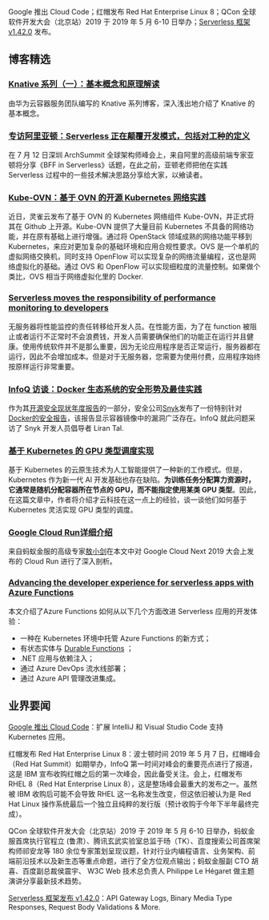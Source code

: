 Google 推出 Cloud Code；红帽发布 Red Hat Enterprise Linux 8；QCon 全球软件开发大会（北京站）2019 于 2019 年 5 月 6-10 日举办；[Serverless 框架 v1.42.0](https://serverless.com/blog/framework-release-v142/) 发布。

## **博客精选**

### [Knative 系列（一）：基本概念和原理解读](https://www.infoq.cn/article/PEOIcPk4lZRg-fAwry8H)

由华为云容器服务团队编写的 Knative 系列博客，深入浅出地介绍了 Knative 的基本概念。

### [专访阿里亚顿：Serverless 正在颠覆开发模式，包括对工种的定义](https://www.infoq.cn/article/8JE5FgHt1PIM*eqSUMfw)

在 7 月 12 日深圳 ArchSummit 全球架构师峰会上，来自阿里的高级前端专家亚顿将分享《BFF in Serverless》话题，在此之前，亚顿老师把他在实践 Serverless 过程中的一些技术解决思路分享给大家，以飨读者。

### [Kube-OVN：基于 OVN 的开源 Kubernetes 网络实践](https://www.infoq.cn/article/2Pr39j0jJcbWpu7K*prP)

近日，灵雀云发布了基于 OVN 的 Kubernetes 网络组件 Kube-OVN，并正式将其在 Github 上开源。Kube-OVN 提供了大量目前 Kubernetes 不具备的网络功能，并在原有基础上进行增强。通过将 OpenStack 领域成熟的网络功能平移到 Kubernetes，来应对更加复杂的基础环境和应用合规性要求。OVS 是一个单机的虚拟网络交换机，同时支持 OpenFlow 可以实现复杂的网络流量编程，这也是网络虚拟化的基础。通过 OVS 和 OpenFlow 可以实现细粒度的流量控制。如果做个类比，OVS 相当于网络虚拟化里的 Docker.

### [Serverless moves the responsibility of performance monitoring to developers](https://sdtimes.com/softwaredev/serverless-moves-the-responsibility-of-performance-monitoring-to-developers/)

无服务器将性能监控的责任转移给开发人员。在性能方面，为了在 function 被阻止或者运行不正常时不会浪费钱，开发人员需要确保他们的功能正在运行并且健康。使用传统软件并不是那么重要，因为无论应用程序是否正常运行，服务器都在运行，因此不会增加成本。但是对于无服务器，您需要为使用付费，应用程序始终按原样运行非常重要。

### [InfoQ 访谈：Docker 生态系统的安全形势及最佳实践](https://www.infoq.cn/article/FotqtmDrBB0eHzD_8PUB)

作为其[开源安全现状年度报告](https://snyk.io/opensourcesecurity-2019/)的一部分，安全公司[Snyk](https://snyk.io/)发布了一份特别针对[Docker](https://bit.ly/dockerreport19)[的](https://bit.ly/dockerreport19)[安全报告](https://bit.ly/dockerreport19)，该报告显示容器镜像中的漏洞广泛存在。InfoQ 就此问题采访了 Snyk 开发人员倡导者 Liran Tal.

### [基于 Kubernetes 的 GPU 类型调度实现](https://www.infoq.cn/article/ypP*1sbAuBAD1KL1qB4K)

基于 Kubernetes 的云原生技术为人工智能提供了一种新的工作模式。但是，Kubernetes 作为新一代 AI 开发基础也存在缺陷。**为训练任务分配算力资源时，它通常是随机分配容器所在节点的 GPU，而不能指定使用某类 GPU 类型**。因此，在这篇文章中，作者将介绍才云科技在这一点上的经验，谈一谈他们如何基于 Kubernetes 灵活实现 GPU 类型的调度。

### [Google Cloud Run详细介绍](https://skyao.io/post/201905-google-cloud-run-detail/)

来自蚂蚁金服的高级专家[敖小剑](https://skyao.io/)在本文中对 Google Cloud Next 2019 大会上发布的 Cloud Run 进行了深入剖析。

### [Advancing the developer experience for serverless apps with Azure Functions](https://azure.microsoft.com/en-gb/blog/advancing-the-developer-experience-for-serverless-apps-with-azure-functions/)

本文介绍了Azure Functions 如何从以下几个方面改进 Serverless 应用的开发体验：

- 一种在 Kubernetes 环境中托管 Azure Functions 的新方式；
- 有状态实体与 [Durable Functions](https://docs.microsoft.com/en-us/azure/azure-functions/durable/durable-functions-overview) ；
- .NET 应用与依赖注入；
- 通过 Azure DevOps 流水线部署；
- 通过 Azure API 管理改进集成。

## 业界要闻

[Google 推出 Cloud Code](https://www.infoq.cn/article/J1BKATTezCy-9gaJs5Cc)：扩展 IntelliJ 和 Visual Studio Code 支持 Kubernetes 应用。

红帽发布 Red Hat Enterprise Linux 8：波士顿时间 2019 年 5 月 7 日，红帽峰会（Red Hat Summit）如期举办，InfoQ 第一时间对峰会的重要亮点进行了报道，这是 IBM 宣布收购红帽之后的第一次峰会，因此备受关注。会上，红帽发布 RHEL 8（Red Hat Enterprise Linux 8），这是整场峰会最重大的发布之一。虽然被 IBM 收购后可能不会导致 RHEL 这一名称发生改变，但这依旧被认为是 Red Hat Linux 操作系统最后一个独立且纯粹的发行版（预计收购于今年下半年最终完成）。

QCon 全球软件开发大会（北京站）2019 于 2019 年 5 月 6-10 日举办，蚂蚁金服首席执行官程立 (鲁肃）、腾讯玄武实验室总监于旸（TK）、百度搜索公司首席架构师祁安龙等 180 余位专家策划呈现议题，针对行业内编程语言、业务架构、前端前沿技术以及新生态等重点命题，进行了全方位观点输出；蚂蚁金服副 CTO 胡喜、百度副总裁侯震宇、 W3C Web 技术总负责人 Philippe Le Hégaret 做主题演讲分享最新技术趋势。

[Serverless 框架发布 v1.42.0](https://serverless.com/blog/framework-release-v142/)：API Gateway Logs, Binary Media Type Responses, Request Body Validations & More.